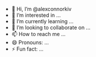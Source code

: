 - 👋 Hi, I’m @alexconnorkiv
- 👀 I’m interested in ...
- 🌱 I’m currently learning ...
- 💞️ I’m looking to collaborate on ...
- 📫 How to reach me ...
- 😄 Pronouns: ...
- ⚡ Fun fact: ...

<!---
alexconnorkiv/alexconnorkiv is a ✨ special ✨ repository because its `README.md` (this file) appears on your GitHub profile.
You can click the Preview link to take a look at your changes.
--->
